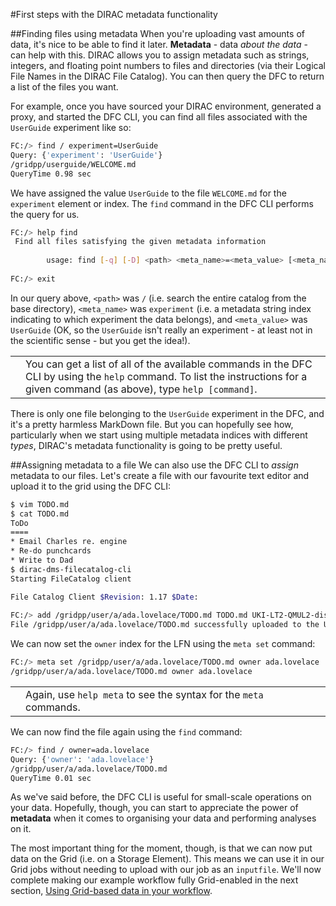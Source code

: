 #First steps with the DIRAC metadata functionality

##Finding files using metadata
When you're uploading vast amounts of data, it's nice to be able
to find it later.
**Metadata** - data _about the data_ - can help with this.
DIRAC allows you to assign metadata such as strings,
integers, and floating point numbers to files and directories
(via their Logical File Names in the DIRAC File Catalog).
You can then query the DFC to return a list of the files
you want.

For example, once you have sourced your DIRAC environment,
generated a proxy, and started the DFC CLI, you can
find all files associated with the `UserGuide` experiment
like so:

```bash
FC:/> find / experiment=UserGuide
Query: {'experiment': 'UserGuide'}
/gridpp/userguide/WELCOME.md
QueryTime 0.98 sec
```

We have assigned the value `UserGuide` to the file
`WELCOME.md` for the `experiment` element or index.
The `find` command in the DFC CLI performs the query for us.

```bash
FC:/> help find
 Find all files satisfying the given metadata information 
    
        usage: find [-q] [-D] <path> <meta_name>=<meta_value> [<meta_name>=<meta_value>]
    
FC:/> exit
```

In our query above, `<path>` was `/`
(i.e. search the entire catalog from the base directory),
`<meta_name>` was `experiment`
(i.e. a metadata string index indicating to which experiment
the data belongs),
and
`<meta_value>` was `UserGuide`
(OK, so the `UserGuide` isn't really an experiment - 
at least not in the scientific sense - but you get the idea!).

<table>
<tr>
<td align='center'><i class="fa fa-lightbulb-o" style='font-size:3em'></i></td>
<td>
You can get a list of all of the available commands in the
DFC CLI by using the <code>help</code> command.
To list the instructions for a given command (as above),
type <code>help [command]</code>.
</td>
</tr>
</table>

There is only one file belonging to the `UserGuide` experiment
in the DFC, and it's a pretty harmless MarkDown file.
But you can hopefully see how, particularly when we start
using multiple metadata indices with different _types_,
DIRAC's metadata functionality is going to be pretty useful.

##Assigning metadata to a file
We can also use the DFC CLI to _assign_ metadata to our files.
Let's create a file with our favourite text editor
and upload it to the grid using the DFC CLI:
```bash
$ vim TODO.md
$ cat TODO.md
ToDo
====
* Email Charles re. engine
* Re-do punchcards
* Write to Dad
$ dirac-dms-filecatalog-cli 
Starting FileCatalog client

File Catalog Client $Revision: 1.17 $Date: 
            
FC:/> add /gridpp/user/a/ada.lovelace/TODO.md TODO.md UKI-LT2-QMUL2-disk
File /gridpp/user/a/ada.lovelace/TODO.md successfully uploaded to the UKI-LT2-QMUL2-disk SE
```
We can now set the `owner` index for the LFN using the
`meta set` command: 
```bash
FC:/> meta set /gridpp/user/a/ada.lovelace/TODO.md owner ada.lovelace
/gridpp/user/a/ada.lovelace/TODO.md owner ada.lovelace
```

<table>
<tr>
<td align='center'><i class="fa fa-lightbulb-o" style='font-size:3em'></i></td>
<td>
Again, use <code>help meta</code> to see the syntax for the
<code>meta</code> commands.
</td>
</tr>
</table>

We can now find the file again using the `find` command:
```bash
FC:/> find / owner=ada.lovelace
Query: {'owner': 'ada.lovelace'}
/gridpp/user/a/ada.lovelace/TODO.md
QueryTime 0.01 sec
```
As we've said before, the DFC CLI is useful for
small-scale operations on your data.
Hopefully, though, you can start to appreciate the power of
**metadata** when it comes to organising your data
and performing analyses on it.

The most important thing for the moment, though, is that we can
now put data on the Grid (i.e. on a Storage Element).
This means we can use it in our Grid jobs without needing to
upload with our job as an `inputfile`.
We'll now complete making our example workflow
fully Grid-enabled in the next section,
[Using Grid-based data in your workflow](../example-workflow-griddata/example-workflow-grid-data.md).
